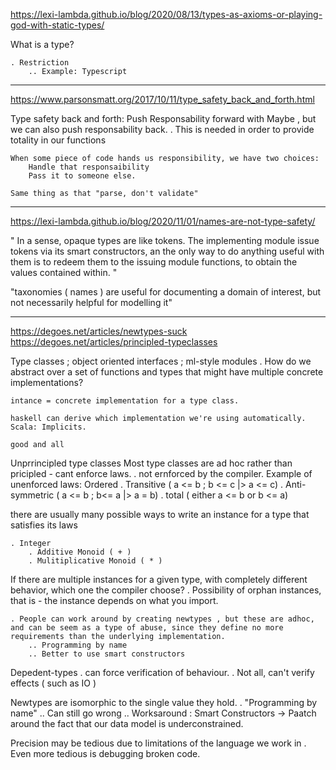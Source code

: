 <https://lexi-lambda.github.io/blog/2020/08/13/types-as-axioms-or-playing-god-with-static-types/>

What is a type?

    . Restriction
        .. Example: Typescript

___

<https://www.parsonsmatt.org/2017/10/11/type_safety_back_and_forth.html>

Type safety back and forth:
    Push Responsability forward with Maybe , but we can also push responsability back.
        . This is needed in order to provide totality in our functions

    When some piece of code hands us responsibility, we have two choices:
        Handle that responsaibility
        Pass it to someone else.
    
    Same thing as that "parse, don't validate"


___


<https://lexi-lambda.github.io/blog/2020/11/01/names-are-not-type-safety/>

"
In a sense, opaque types are like tokens. The implementing module issue tokens via its smart constructors, an the only way to do anything useful with them is to redeem them to the issuing module functions, to obtain the values contained within.
"

"taxonomies ( names ) are useful for documenting a domain of interest, but not necessarily helpful for modelling it"


___


<https://degoes.net/articles/newtypes-suck>
<https://degoes.net/articles/principled-typeclasses>

Type classes ; object oriented interfaces ; ml-style modules
    . How do we abstract over a set of functions and types that might have multiple concrete implementations?

    intance = concrete implementation for a type class. 

    haskell can derive which implementation we're using automatically. 
    Scala: Implicits. 

    good and all 

Unprrincipled type classes
    Most type classes are ad hoc rather than pricipled - cant enforce laws.
        . not ernforced by the compiler.
        Example of unenforced laws:
            Ordered
                . Transitive ( a <= b ; b <= c  |> a <= c)
                . Anti-symmetric ( a <= b ; b<= a |> a = b)
                . total  ( either a <= b or b <= a)

there are usually many possible ways to write an instance for a type that satisfies its laws

    . Integer  
        . Additive Monoid ( + )
        . Mulitiplicative Monoid ( * )

If there are multiple instances for a given type, with completely different behavior, which one the compiler choose?
    . Possibility of orphan instances, that is - the instance depends on what you import.

    . People can work around by creating newtypes , but these are adhoc, and can be seem as a type of abuse, since they define no more requirements than the underlying implementation. 
        .. Programming by name
        .. Better to use smart constructors

Depedent-types
    . can force verification of behaviour.
    . Not all, can't verify effects ( such as IO )

Newtypes are isomorphic to the single value they hold.
    . "Programming by name"
    .. Can still go wrong
    .. Worksaround  : Smart Constructors
        -> Paatch around the fact that our data model is underconstrained.

Precision may be tedious due to limitations of the language we work in
    . Even more tedious is debugging broken code.
